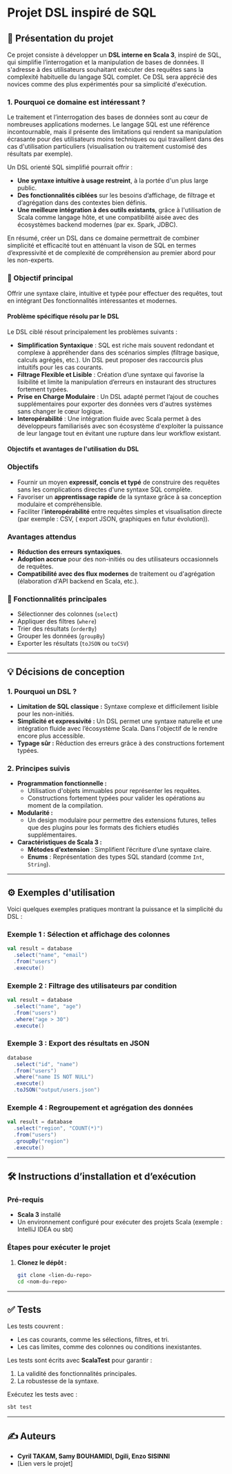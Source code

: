 # Projet DSL inspiré de SQL

## 📖 Présentation du projet

Ce projet consiste à développer un **DSL interne en Scala 3**, inspiré de SQL, qui simplifie l’interrogation et la manipulation de bases de données. Il s'adresse à des utilisateurs souhaitant exécuter des requêtes sans la complexité habituelle du langage SQL complet.  Ce DSL sera apprécié des novices comme des plus expérimentés pour sa simplicité d'exécution.

### 1. Pourquoi ce domaine est intéressant ?

Le traitement et l’interrogation des bases de données sont au cœur de nombreuses applications modernes. Le langage SQL est une référence incontournable, mais il présente des limitations qui rendent sa manipulation écrasante pour des utilisateurs moins techniques ou qui travaillent dans des cas d'utilisation particuliers (visualisation ou traitement customisé des résultats par exemple).

Un DSL orienté SQL simplifié pourrait offrir :

- **Une syntaxe intuitive à usage restreint**, à la portée d'un plus large public.
- **Des fonctionnalités ciblées** sur les besoins d’affichage, de filtrage et d’agrégation dans des contextes bien définis.
- **Une meilleure intégration à des outils existants**, grâce à l'utilisation de Scala comme langage hôte, et une compatibilité aisée avec des écosystèmes backend modernes (par ex. Spark, JDBC).

En résumé, créer un DSL dans ce domaine permettrait de combiner simplicité et efficacité tout en atténuant la vison de SQL  en termes d’expressivité et de complexité de compréhension au premier abord pour les non-experts.


### 🎯 Objectif principal

Offrir une syntaxe claire, intuitive et typée pour effectuer des requêtes, tout en intégrant Des fonctionnalités intéressantes et modernes.


#### Problème spécifique résolu par le DSL

Le DSL ciblé résout principalement les problèmes suivants :

- **Simplification Syntaxique** : SQL est riche mais souvent redondant et complexe à appréhender dans des scénarios simples (filtrage basique, calculs agrégés, etc.). Un DSL peut proposer des raccourcis plus intuitifs pour les cas courants.
- **Filtrage Flexible et Lisible** : Création d’une syntaxe qui favorise la lisibilité et limite la manipulation d’erreurs en instaurant des structures fortement typées.
- **Prise en Charge Modulaire** : Un DSL adapté permet l’ajout de couches supplémentaires pour exporter des données vers d'autres systèmes sans changer le cœur logique.
- **Interopérabilité** : Une intégration fluide avec Scala permet à des développeurs familiarisés avec son écosystème d'exploiter la puissance de leur langage tout en évitant une rupture dans leur workflow existant.

#### Objectifs et avantages de l'utilisation du DSL

### Objectifs

- Fournir un moyen **expressif, concis et typé** de construire des requêtes sans les complications directes d'une syntaxe SQL complète.
- Favoriser un **apprentissage rapide** de la syntaxe grâce à sa conception modulaire et compréhensible.
- Faciliter l’**interopérabilité** entre requêtes simples et visualisation directe (par exemple : CSV, ( export JSON, graphiques en futur évolution)).

### Avantages attendus

- **Réduction des erreurs syntaxiques**.
- **Adoption accrue** pour des non-initiés ou des utilisateurs occasionnels de requêtes.
- **Compatibilité avec des flux modernes** de traitement ou d'agrégation (élaboration d'API backend en Scala, etc.).


### 🚀 Fonctionnalités principales

- Sélectionner des colonnes (`select`)  
- Appliquer des filtres (`where`)  
- Trier des résultats (`orderBy`)  
- Grouper les données (`groupBy`)  
- Exporter les résultats (`toJSON` ou `toCSV`)

---

## 💡 Décisions de conception

### 1. Pourquoi un DSL ?
- **Limitation de SQL classique :** Syntaxe complexe et difficilement lisible pour les non-initiés.  
- **Simplicité et expressivité :** Un DSL permet une syntaxe naturelle et une intégration fluide avec l’écosystème Scala. Dans l'objectif de le rendre encore plus accessible. 
- **Typage sûr :** Réduction des erreurs grâce à des constructions fortement typées.

### 2. Principes suivis
- **Programmation fonctionnelle :**
  - Utilisation d'objets immuables pour représenter les requêtes.
  - Constructions fortement typées pour valider les opérations au moment de la compilation.  
- **Modularité :**
  - Un design modulaire pour permettre des extensions futures, telles que des plugins pour les formats des fichiers etudiés supplémentaires.  
- **Caractéristiques de Scala 3 :**
  - **Métodes d’extension** : Simplifient l’écriture d’une syntaxe claire.
  - **Enums** : Représentation des types SQL standard (comme `Int`, `String`).

---

## ⚙️ Exemples d'utilisation

Voici quelques exemples pratiques montrant la puissance et la simplicité du DSL :  

### Exemple 1 : Sélection et affichage des colonnes
```scala
val result = database
  .select("name", "email")
  .from("users")
  .execute()
```

### Exemple 2 : Filtrage des utilisateurs par condition
```scala
val result = database
  .select("name", "age")
  .from("users")
  .where("age > 30")
  .execute()
```

### Exemple 3 : Export des résultats en JSON
```scala
database
  .select("id", "name")
  .from("users")
  .where("name IS NOT NULL")
  .execute()
  .toJSON("output/users.json")
```

### Exemple 4 : Regroupement et agrégation des données
```scala
val result = database
  .select("region", "COUNT(*)")
  .from("users")
  .groupBy("region")
  .execute()
```

---

## 🛠️ Instructions d’installation et d’exécution

### Pré-requis
- **Scala 3** installé  
- Un environnement configuré pour exécuter des projets Scala (exemple : IntelliJ IDEA ou sbt)

### Étapes pour exécuter le projet
1. **Clonez le dépôt :**
   ```bash
   git clone <lien-du-repo>
   cd <nom-du-repo>
   ```

---

## ✅ Tests

Les tests couvrent :  
- Les cas courants, comme les sélections, filtres, et tri.  
- Les cas limites, comme des colonnes ou conditions inexistantes.  

Les tests sont écrits avec **ScalaTest** pour garantir :  
1. La validité des fonctionnalités principales.  
2. La robustesse de la syntaxe.

Exécutez les tests avec :
```bash
sbt test
```

---

## ✍️ Auteurs

- **Cyril TAKAM, Samy BOUHAMIDI, Dgili, Enzo SISINNI**   
- [Lien vers le projet]  
